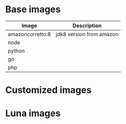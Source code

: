# Base images

| Image            | Description              |
| ---------------- | ------------------------ |
| amazoncorretto:8 | jdk8 version from amazon |
| node             |                          |
| python           |                          |
| go               |                          |
| php              |                          |

# Customized images

# Luna images
